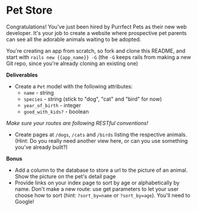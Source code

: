 # Pet Store

Congratulations!  You've just been hired by Purrfect Pets as their new web developer.  It's your job to create a website where prospective pet parents can see all the adorable animals waiting to be adopted.

You're creating an app from scratch, so fork and clone this README, and start with `rails new {{app_name}} -G` (the `-G` keeps rails from making a new Git repo, since you're already cloning an existing one)

**Deliverables**
- Create a `Pet` model with the following attributes:
  - `name` - string
  - `species` - string (stick to "dog", "cat" and "bird" for now)
  - `year_of_birth` - integer 
  - `good_with_kids?` - boolean
  
*Make sure your routes are following RESTful conventions!* 
<!-- - Home page at `/` welcoming people to your pet store -->
<!-- - Create an `index` page at `/pets` that lists all animals -->
<!-- - Each animal should be a link to that pet's detail page -->
  <!-- - detail page should list the pet's name in the format of "Petey the Cat" 
  - should list the pet's age (not the birth year!  Figure out the age without hardcoding the current year) -->
  <!-- - Either "Good with children" or "Prefers a home without children"  -->
  <!-- - detail page should link back to index page -->
  
 - Create pages at `/dogs`, `/cats` and `/birds` listing the respective animals.  (Hint:  Do you really need another view here, or can you use something you've already built?)
 
 **Bonus**
  - Add a column to the database to store a url to the picture of an animal.  Show the picture on the pet's detail page
  - Provide links on your index page to sort by age or alphabetically by name.  Don't make a new route:  use get parameters to let your user choose how to sort (hint: `?sort_by=name` or `?sort_by=age`).  You'll need to Google!
